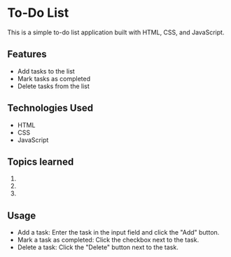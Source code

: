 # To-Do List

This is a simple to-do list application built with HTML, CSS, and JavaScript.

## Features

- Add tasks to the list
- Mark tasks as completed
- Delete tasks from the list

## Technologies Used

- HTML
- CSS
- JavaScript

## Topics learned

1.
2.
3.


## Usage

- Add a task: Enter the task in the input field and click the "Add" button.
- Mark a task as completed: Click the checkbox next to the task.
- Delete a task: Click the "Delete" button next to the task.
